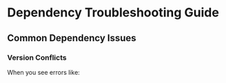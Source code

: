 # Dependency Troubleshooting Guide

## Common Dependency Issues

### Version Conflicts

When you see errors like:
